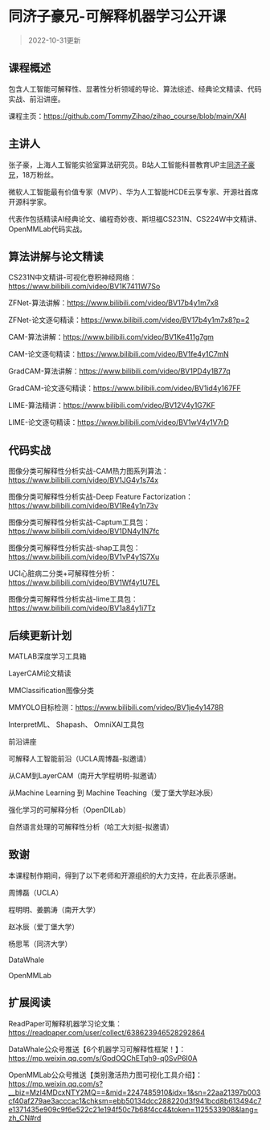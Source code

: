 # 同济子豪兄-可解释机器学习公开课

> 2022-10-31更新

## 课程概述

包含人工智能可解释性、显著性分析领域的导论、算法综述、经典论文精读、代码实战、前沿讲座。 

课程主页：https://github.com/TommyZihao/zihao_course/blob/main/XAI

## 主讲人

张子豪，上海人工智能实验室算法研究员。B站人工智能科普教育UP主[同济子豪兄](https://space.bilibili.com/1900783)，18万粉丝。

微软人工智能最有价值专家（MVP）、华为人工智能HCDE云享专家、开源社首席开源科学家。

代表作包括精读AI经典论文、编程奇妙夜、斯坦福CS231N、CS224W中文精讲、OpenMMLab代码实战。

## 算法讲解与论文精读

CS231N中文精讲-可视化卷积神经网络：https://www.bilibili.com/video/BV1K7411W7So

ZFNet-算法讲解：https://www.bilibili.com/video/BV17b4y1m7x8

ZFNet-论文逐句精读：https://www.bilibili.com/video/BV17b4y1m7x8?p=2

CAM-算法讲解：https://www.bilibili.com/video/BV1Ke411g7gm

CAM-论文逐句精读：https://www.bilibili.com/video/BV1fe4y1C7mN

GradCAM-算法讲解：https://www.bilibili.com/video/BV1PD4y1B77q

GradCAM-论文逐句精读：https://www.bilibili.com/video/BV1id4y167FF

LIME-算法精讲：https://www.bilibili.com/video/BV12V4y1G7KF

LIME-论文逐句精读：https://www.bilibili.com/video/BV1wV4y1V7rD

## 代码实战

图像分类可解释性分析实战-CAM热力图系列算法：https://www.bilibili.com/video/BV1JG4y1s74x

图像分类可解释性分析实战-Deep Feature Factorization：https://www.bilibili.com/video/BV1Re4y1n73v

图像分类可解释性分析实战-Captum工具包：https://www.bilibili.com/video/BV1DN4y1N7fc

图像分类可解释性分析实战-shap工具包：https://www.bilibili.com/video/BV1vP4y1S7Xu

UCI心脏病二分类+可解释性分析：https://www.bilibili.com/video/BV1Wf4y1U7EL

图像分类可解释性分析实战-lime工具包：https://www.bilibili.com/video/BV1a84y1i7Tz

## 后续更新计划


MATLAB深度学习工具箱

LayerCAM论文精读

MMClassification图像分类

MMYOLO目标检测：https://www.bilibili.com/video/BV1je4y1478R

InterpretML、 Shapash、 OmniXAI工具包

前沿讲座

可解释人工智能前沿（UCLA周博磊-拟邀请）

从CAM到LayerCAM（南开大学程明明-拟邀请）

从Machine Learning 到 Machine Teaching（爱丁堡大学赵冰辰）

强化学习的可解释分析（OpenDILab）

自然语言处理的可解释性分析（哈工大刘挺-拟邀请）

## 致谢

本课程制作期间，得到了以下老师和开源组织的大力支持，在此表示感谢。

周博磊（UCLA）

程明明、姜鹏涛（南开大学）

赵冰辰（爱丁堡大学）

杨思苇（同济大学）

DataWhale

OpenMMLab

## 扩展阅读

ReadPaper可解释机器学习论文集：https://readpaper.com/user/collect/638623946528292864

DataWhale公众号推送【6个机器学习可解释性框架！】：https://mp.weixin.qq.com/s/GpdOQChETqh9-q0SvP6I0A

OpenMMLab公众号推送【类别激活热力图可视化工具介绍】：https://mp.weixin.qq.com/s?__biz=MzI4MDcxNTY2MQ==&mid=2247485910&idx=1&sn=22aa21397b003cf40af279ae3acccac1&chksm=ebb50134dcc288220d3f941bcd8b613494c7e1371435e909c9f6e522c21e194f50c7b68f4cc4&token=1125533908&lang=zh_CN#rd

